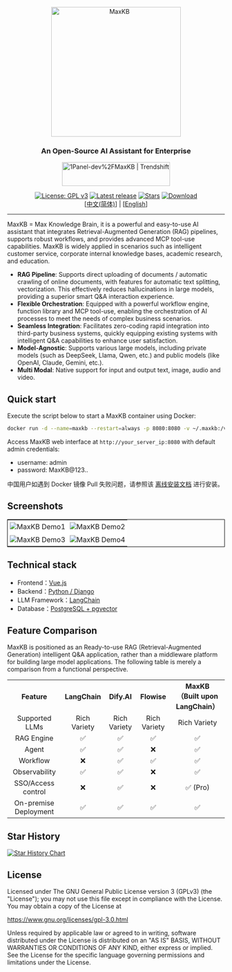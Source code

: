 <p align="center"><img src= "https://github.com/1Panel-dev/maxkb/assets/52996290/c0694996-0eed-40d8-b369-322bf2a380bf" alt="MaxKB" width="300" /></p>
<h3 align="center">An Open-Source AI Assistant for Enterprise</h3>
<p align="center"><a href="https://trendshift.io/repositories/9113" target="_blank"><img src="https://trendshift.io/api/badge/repositories/9113" alt="1Panel-dev%2FMaxKB | Trendshift" style="width: 250px; height: 55px;" width="250" height="55"/></a></p>
<p align="center">
  <a href="https://www.gnu.org/licenses/gpl-3.0.html#license-text"><img src="https://img.shields.io/github/license/1Panel-dev/maxkb?color=%231890FF" alt="License: GPL v3"></a>
  <a href="https://github.com/1Panel-dev/maxkb/releases/latest"><img src="https://img.shields.io/github/v/release/1Panel-dev/maxkb" alt="Latest release"></a>
  <a href="https://github.com/1Panel-dev/maxkb"><img src="https://img.shields.io/github/stars/1Panel-dev/maxkb?color=%231890FF&style=flat-square" alt="Stars"></a>    
  <a href="https://hub.docker.com/r/1panel/maxkb"><img src="https://img.shields.io/docker/pulls/1panel/maxkb?label=downloads" alt="Download"></a><br/>
 [<a href="/README_CN.md">中文(简体)</a>] | [<a href="/README.md">English</a>] 
</p>
<hr/>

MaxKB = Max Knowledge Brain, it is a powerful and easy-to-use AI assistant that integrates Retrieval-Augmented Generation (RAG) pipelines, supports robust workflows, and provides advanced MCP tool-use capabilities. MaxKB is widely applied in scenarios such as intelligent customer service, corporate internal knowledge bases, academic research, and education.

- **RAG Pipeline**: Supports direct uploading of documents / automatic crawling of online documents, with features for automatic text splitting, vectorization. This effectively reduces hallucinations in large models, providing a superior smart Q&A interaction experience.
- **Flexible Orchestration**: Equipped with a powerful workflow engine, function library and MCP tool-use, enabling the orchestration of AI processes to meet the needs of complex business scenarios. 
- **Seamless Integration**: Facilitates zero-coding rapid integration into third-party business systems, quickly equipping existing systems with intelligent Q&A capabilities to enhance user satisfaction.
- **Model-Agnostic**: Supports various large models, including private models (such as DeepSeek, Llama, Qwen, etc.) and public models (like OpenAI, Claude, Gemini, etc.).
- **Multi Modal**: Native support for input and output text, image, audio and video.

## Quick start

Execute the script below to start a MaxKB container using Docker:

```bash
docker run -d --name=maxkb --restart=always -p 8080:8080 -v ~/.maxkb:/var/lib/postgresql/data -v ~/.python-packages:/opt/maxkb/app/sandbox/python-packages 1panel/maxkb
```

Access MaxKB web interface at `http://your_server_ip:8080` with default admin credentials:

- username: admin
- password: MaxKB@123..

中国用户如遇到 Docker 镜像 Pull 失败问题，请参照该 [离线安装文档](https://maxkb.cn/docs/installation/offline_installtion/) 进行安装。

## Screenshots

<table style="border-collapse: collapse; border: 1px solid black;">
  <tr>
    <td style="padding: 5px;background-color:#fff;"><img src= "https://maxkb.hk/images/overview.png" alt="MaxKB Demo1"   /></td>
    <td style="padding: 5px;background-color:#fff;"><img src= "https://maxkb.hk/images/screenshot-models.png" alt="MaxKB Demo2"   /></td>
  </tr>
  <tr>
    <td style="padding: 5px;background-color:#fff;"><img src= "https://maxkb.hk/images/screenshot-knowledge.png" alt="MaxKB Demo3"   /></td>
    <td style="padding: 5px;background-color:#fff;"><img src= "https://maxkb.hk/images/screenshot-function.png" alt="MaxKB Demo4"   /></td>
  </tr>
</table>

## Technical stack

- Frontend：[Vue.js](https://vuejs.org/)
- Backend：[Python / Django](https://www.djangoproject.com/)
- LLM Framework：[LangChain](https://www.langchain.com/)
- Database：[PostgreSQL + pgvector](https://www.postgresql.org/)

## Feature Comparison

MaxKB is positioned as an Ready-to-use RAG (Retrieval-Augmented Generation) intelligent Q&A application, rather than a middleware platform for building large model applications. The following table is merely a comparison from a functional perspective.

<table style="width: 100%;">
  <tr>
    <th align="center">Feature</th>
    <th align="center">LangChain</th>
    <th align="center">Dify.AI</th>
    <th align="center">Flowise</th>
    <th align="center">MaxKB <br>（Built upon LangChain）</th>
  </tr>
  <tr>
    <td align="center">Supported LLMs</td>
    <td align="center">Rich Variety</td>
    <td align="center">Rich Variety</td>
    <td align="center">Rich Variety</td>
    <td align="center">Rich Variety</td>
  </tr>
  <tr>
    <td align="center">RAG Engine</td>
    <td align="center">✅</td>
    <td align="center">✅</td>
    <td align="center">✅</td>
    <td align="center">✅</td>
  </tr>
  <tr>
    <td align="center">Agent</td>
    <td align="center">✅</td>
    <td align="center">✅</td>
    <td align="center">❌</td>
    <td align="center">✅</td>
  </tr>
  <tr>
    <td align="center">Workflow</td>
    <td align="center">❌</td>
    <td align="center">✅</td>
    <td align="center">✅</td>
    <td align="center">✅</td>
  </tr>
  <tr>
    <td align="center">Observability</td>
    <td align="center">✅</td>
    <td align="center">✅</td>
    <td align="center">❌</td>
    <td align="center">✅</td>
  </tr>
  <tr>
    <td align="center">SSO/Access control</td>
    <td align="center">❌</td>
    <td align="center">✅</td>
    <td align="center">❌</td>
    <td align="center">✅ (Pro)</td>
  </tr>
  <tr>
    <td align="center">On-premise Deployment</td>
    <td align="center">✅</td>
    <td align="center">✅</td>
    <td align="center">✅</td>
    <td align="center">✅</td>
  </tr>
</table>

## Star History

[![Star History Chart](https://api.star-history.com/svg?repos=1Panel-dev/MaxKB&type=Date)](https://star-history.com/#1Panel-dev/MaxKB&Date)

## License

Licensed under The GNU General Public License version 3 (GPLv3)  (the "License"); you may not use this file except in compliance with the License. You may obtain a copy of the License at

<https://www.gnu.org/licenses/gpl-3.0.html>

Unless required by applicable law or agreed to in writing, software distributed under the License is distributed on an "AS IS" BASIS, WITHOUT WARRANTIES OR CONDITIONS OF ANY KIND, either express or implied. See the License for the specific language governing permissions and limitations under the License.

